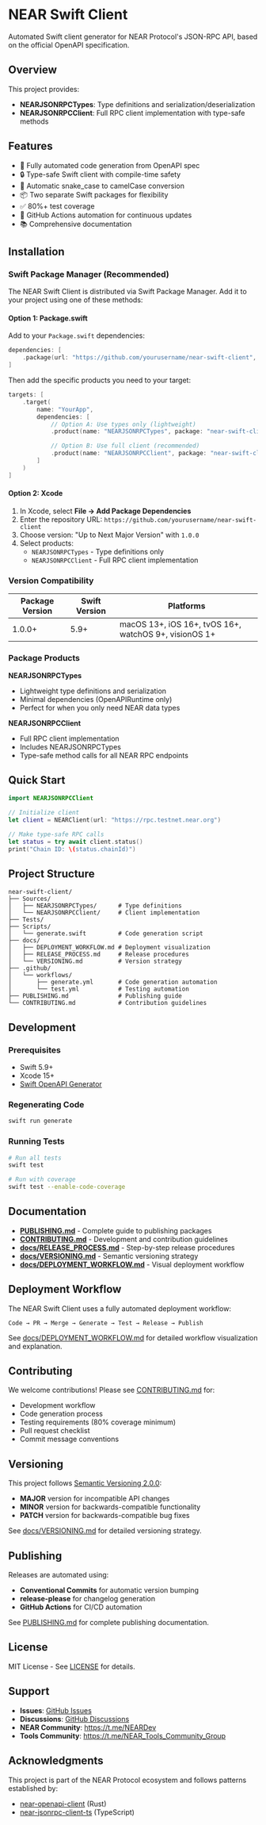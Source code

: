 # NEAR Swift Client

Automated Swift client generator for NEAR Protocol's JSON-RPC API, based on the official OpenAPI specification.

## Overview

This project provides:
- **NEARJSONRPCTypes**: Type definitions and serialization/deserialization
- **NEARJSONRPCClient**: Full RPC client implementation with type-safe methods

## Features

- 🚀 Fully automated code generation from OpenAPI spec
- 🔒 Type-safe Swift client with compile-time safety
- 🐍 Automatic snake_case to camelCase conversion
- 📦 Two separate Swift packages for flexibility
- ✅ 80%+ test coverage
- 🤖 GitHub Actions automation for continuous updates
- 📚 Comprehensive documentation

## Installation

### Swift Package Manager (Recommended)

The NEAR Swift Client is distributed via Swift Package Manager. Add it to your project using one of these methods:

#### Option 1: Package.swift

Add to your `Package.swift` dependencies:

```swift
dependencies: [
    .package(url: "https://github.com/yourusername/near-swift-client", from: "1.0.0")
]
```

Then add the specific products you need to your target:

```swift
targets: [
    .target(
        name: "YourApp",
        dependencies: [
            // Option A: Use types only (lightweight)
            .product(name: "NEARJSONRPCTypes", package: "near-swift-client"),

            // Option B: Use full client (recommended)
            .product(name: "NEARJSONRPCClient", package: "near-swift-client")
        ]
    )
]
```

#### Option 2: Xcode

1. In Xcode, select **File → Add Package Dependencies**
2. Enter the repository URL: `https://github.com/yourusername/near-swift-client`
3. Choose version: "Up to Next Major Version" with `1.0.0`
4. Select products:
   - `NEARJSONRPCTypes` - Type definitions only
   - `NEARJSONRPCClient` - Full RPC client implementation

### Version Compatibility

| Package Version | Swift Version | Platforms |
|----------------|---------------|-----------|
| 1.0.0+ | 5.9+ | macOS 13+, iOS 16+, tvOS 16+, watchOS 9+, visionOS 1+ |

### Package Products

**NEARJSONRPCTypes**
- Lightweight type definitions and serialization
- Minimal dependencies (OpenAPIRuntime only)
- Perfect for when you only need NEAR data types

**NEARJSONRPCClient**
- Full RPC client implementation
- Includes NEARJSONRPCTypes
- Type-safe method calls for all NEAR RPC endpoints

## Quick Start

```swift
import NEARJSONRPCClient

// Initialize client
let client = NEARClient(url: "https://rpc.testnet.near.org")

// Make type-safe RPC calls
let status = try await client.status()
print("Chain ID: \(status.chainId)")
```

## Project Structure

```
near-swift-client/
├── Sources/
│   ├── NEARJSONRPCTypes/      # Type definitions
│   └── NEARJSONRPCClient/     # Client implementation
├── Tests/
├── Scripts/
│   └── generate.swift         # Code generation script
├── docs/
│   ├── DEPLOYMENT_WORKFLOW.md # Deployment visualization
│   ├── RELEASE_PROCESS.md     # Release procedures
│   └── VERSIONING.md          # Version strategy
├── .github/
│   └── workflows/
│       ├── generate.yml       # Code generation automation
│       └── test.yml           # Testing automation
├── PUBLISHING.md              # Publishing guide
└── CONTRIBUTING.md            # Contribution guidelines
```

## Development

### Prerequisites

- Swift 5.9+
- Xcode 15+
- [Swift OpenAPI Generator](https://github.com/apple/swift-openapi-generator)

### Regenerating Code

```bash
swift run generate
```

### Running Tests

```bash
# Run all tests
swift test

# Run with coverage
swift test --enable-code-coverage
```

## Documentation

- **[PUBLISHING.md](PUBLISHING.md)** - Complete guide to publishing packages
- **[CONTRIBUTING.md](CONTRIBUTING.md)** - Development and contribution guidelines
- **[docs/RELEASE_PROCESS.md](docs/RELEASE_PROCESS.md)** - Step-by-step release procedures
- **[docs/VERSIONING.md](docs/VERSIONING.md)** - Semantic versioning strategy
- **[docs/DEPLOYMENT_WORKFLOW.md](docs/DEPLOYMENT_WORKFLOW.md)** - Visual deployment workflow

## Deployment Workflow

The NEAR Swift Client uses a fully automated deployment workflow:

```
Code → PR → Merge → Generate → Test → Release → Publish
```

See [docs/DEPLOYMENT_WORKFLOW.md](docs/DEPLOYMENT_WORKFLOW.md) for detailed workflow visualization and explanation.

## Contributing

We welcome contributions! Please see [CONTRIBUTING.md](CONTRIBUTING.md) for:
- Development workflow
- Code generation process
- Testing requirements (80% coverage minimum)
- Pull request checklist
- Commit message conventions

## Versioning

This project follows [Semantic Versioning 2.0.0](https://semver.org/):
- **MAJOR** version for incompatible API changes
- **MINOR** version for backwards-compatible functionality
- **PATCH** version for backwards-compatible bug fixes

See [docs/VERSIONING.md](docs/VERSIONING.md) for detailed versioning strategy.

## Publishing

Releases are automated using:
- **Conventional Commits** for automatic version bumping
- **release-please** for changelog generation
- **GitHub Actions** for CI/CD automation

See [PUBLISHING.md](PUBLISHING.md) for complete publishing documentation.

## License

MIT License - See [LICENSE](LICENSE) for details.

## Support

- **Issues**: [GitHub Issues](https://github.com/yourusername/near-swift-client/issues)
- **Discussions**: [GitHub Discussions](https://github.com/yourusername/near-swift-client/discussions)
- **NEAR Community**: https://t.me/NEARDev
- **Tools Community**: https://t.me/NEAR_Tools_Community_Group

## Acknowledgments

This project is part of the NEAR Protocol ecosystem and follows patterns established by:
- [near-openapi-client](https://github.com/PolyProgrammist/near-openapi-client) (Rust)
- [near-jsonrpc-client-ts](https://github.com/near/near-jsonrpc-client-ts) (TypeScript)
